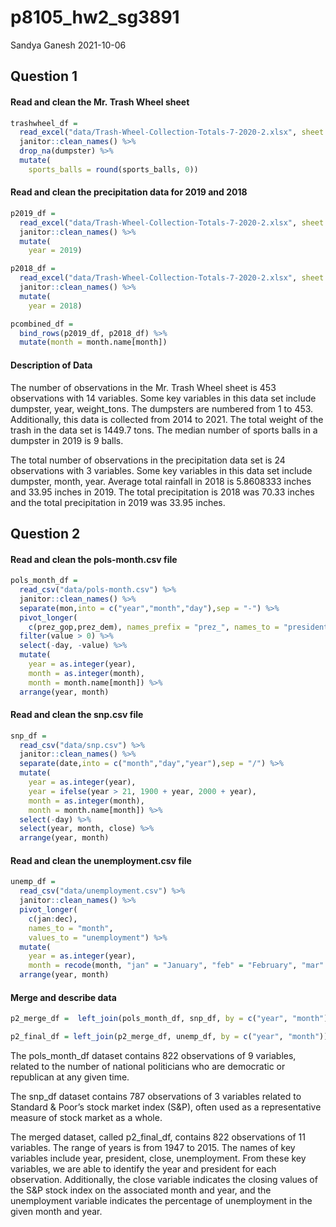 p8105\_hw2\_sg3891
================
Sandya Ganesh
2021-10-06

## Question 1

#### Read and clean the Mr. Trash Wheel sheet

``` r
trashwheel_df = 
  read_excel("data/Trash-Wheel-Collection-Totals-7-2020-2.xlsx", sheet = 1, range = "A2:N534") %>% 
  janitor::clean_names() %>% 
  drop_na(dumpster) %>% 
  mutate(
    sports_balls = round(sports_balls, 0))
```

#### Read and clean the precipitation data for 2019 and 2018

``` r
p2019_df = 
  read_excel("data/Trash-Wheel-Collection-Totals-7-2020-2.xlsx", sheet = 6, range = "A2:B14") %>% 
  janitor::clean_names() %>% 
  mutate(
    year = 2019)

p2018_df = 
  read_excel("data/Trash-Wheel-Collection-Totals-7-2020-2.xlsx", sheet = 7, range = "A2:B14") %>% 
  janitor::clean_names() %>% 
  mutate(
    year = 2018)

pcombined_df =
  bind_rows(p2019_df, p2018_df) %>%
  mutate(month = month.name[month])
```

#### Description of Data

The number of observations in the Mr. Trash Wheel sheet is 453
observations with 14 variables. Some key variables in this data set
include dumpster, year, weight\_tons. The dumpsters are numbered from 1
to 453. Additionally, this data is collected from 2014 to 2021. The
total weight of the trash in the data set is 1449.7 tons. The median
number of sports balls in a dumpster in 2019 is 9 balls.

The total number of observations in the precipitation data set is 24
observations with 3 variables. Some key variables in this data set
include dumpster, month, year. Average total rainfall in 2018 is
5.8608333 inches and 33.95 inches in 2019. The total precipitation is
2018 was 70.33 inches and the total precipitation in 2019 was 33.95
inches.

## Question 2

#### Read and clean the pols-month.csv file

``` r
pols_month_df = 
  read_csv("data/pols-month.csv") %>% 
  janitor::clean_names() %>%
  separate(mon,into = c("year","month","day"),sep = "-") %>%
  pivot_longer(
    c(prez_gop,prez_dem), names_prefix = "prez_", names_to = "president") %>% 
  filter(value > 0) %>%
  select(-day, -value) %>% 
  mutate(
    year = as.integer(year),
    month = as.integer(month), 
    month = month.name[month]) %>% 
  arrange(year, month)
```

#### Read and clean the snp.csv file

``` r
snp_df = 
  read_csv("data/snp.csv") %>% 
  janitor::clean_names() %>%
  separate(date,into = c("month","day","year"),sep = "/") %>%
  mutate(
    year = as.integer(year),
    year = ifelse(year > 21, 1900 + year, 2000 + year),
    month = as.integer(month), 
    month = month.name[month]) %>% 
  select(-day) %>% 
  select(year, month, close) %>% 
  arrange(year, month)
```

#### Read and clean the unemployment.csv file

``` r
unemp_df = 
  read_csv("data/unemployment.csv") %>% 
  janitor::clean_names() %>%
  pivot_longer(
    c(jan:dec),
    names_to = "month", 
    values_to = "unemployment") %>% 
  mutate(
    year = as.integer(year),
    month = recode(month, "jan" = "January", "feb" = "February", "mar" = "March", "apr" = "April", "may" = "May", "jun" = "June", "jul" = "July", "aug" = "August", "sept" = "September", "oct" = "October", "nov" = "November", "dec" = "December")) %>% 
  arrange(year, month)
```

#### Merge and describe data

``` r
p2_merge_df =  left_join(pols_month_df, snp_df, by = c("year", "month"))

p2_final_df = left_join(p2_merge_df, unemp_df, by = c("year", "month"))
```

The pols\_month\_df dataset contains 822 observations of 9 variables,
related to the number of national politicians who are democratic or
republican at any given time.

The snp\_df dataset contains 787 observations of 3 variables related to
Standard & Poor’s stock market index (S&P), often used as a
representative measure of stock market as a whole.

The merged dataset, called p2\_final\_df, contains 822 observations of
11 variables. The range of years is from 1947 to 2015. The names of key
variables include year, president, close, unemployment. From these key
variables, we are able to identify the year and president for each
observation. Additionally, the close variable indicates the closing
values of the S&P stock index on the associated month and year, and the
unemployment variable indicates the percentage of unemployment in the
given month and year.
